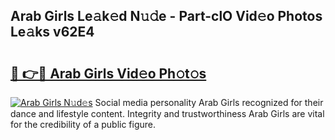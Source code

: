 ## Arab Girls Le𝚊k𝚎d N𝚞𝚍e - Part-clO Vid𝚎o Photos Le𝚊ks v62E4

# <h2><a href="http://fbdknu.evod.top/?m=Arab+Girls">🔗 👉🔴 Arab Girls Vid𝚎o Ph𝚘t𝚘s</a></h2>

[![Arab Girls N𝚞d𝚎s](https://i.imgur.com/8V9OHl7.gif)](http://fbdknu.evod.top/?m=Arab+Girls)
Social media personality Arab Girls recognized for their dance and lifestyle content. Integrity and trustworthiness Arab Girls are vital for the credibility of a public figure. 

